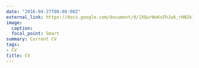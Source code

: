 ```yaml
---
date: "2016-04-27T00:00:00Z"
external_link: https://docs.google.com/document/d/1XQurWxKsFhJu6_rHN2k1h9R4dK12WDRXtqveKpf4cZs/edit?usp=sharing
image: 
  caption: 
  focal_point: Smart
summary: Current CV
tags:
- CV
title: CV
---
```

